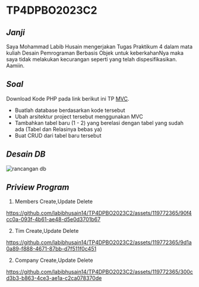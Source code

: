# TP4DPBO2023C2

## *Janji* 
Saya Mohammad Labib Husain mengerjakan Tugas Praktikum 4 dalam mata kuliah Desain Pemrograman Berbasis Objek untuk keberkahanNya maka saya tidak melakukan kecurangan seperti yang telah dispesifikasikan. Aamiin.

## *Soal*
Download Kode PHP pada link berikut ini TP [MVC](https://drive.google.com/file/d/1nBMAyhAOgDJvvMYqLhJ9qZRo14nN9XLM/view?usp=share_link).
* Buatlah database berdasarkan kode tersebut
* Ubah arsitektur project tersebut menggunakan MVC
* Tambahkan tabel baru (1 - 2) yang berelasi dengan tabel yang sudah ada (Tabel dan Relasinya bebas ya)
* Buat CRUD dari tabel  baru tersebut

## *Desain DB*
![rancangan db](https://github.com/labibhusain14/TP4DPBO2023C2/assets/119772365/7af4af67-d260-4b5c-aa19-1c49c856fa3a)


## *Priview Program*
1. Members Create,Update Delete


https://github.com/labibhusain14/TP4DPBO2023C2/assets/119772365/90f4cc0a-093f-4b61-ae48-d5e0d3701b67

2. Tim Create,Update Delete


https://github.com/labibhusain14/TP4DPBO2023C2/assets/119772365/9d1a0a89-f888-4671-87bb-d7f511f0c451

2. Company Create,Update Delete



https://github.com/labibhusain14/TP4DPBO2023C2/assets/119772365/300cd3b3-b863-4ce3-ae1a-c2ca078370de

